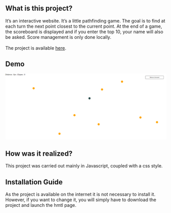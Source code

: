 ## What is this project?
It’s an interactive website. It’s a little pathfinding game. The goal is to find at each turn the next point closest to the current point.
At the end of a game, the scoreboard is displayed and if you enter the top 10, your name will also be asked. Score management is only done locally.<br>
<br>
The project is available <a href="https://projets.thomascorcoral.com/pathfinder/pathfinding.html">here</a>.

## Demo
![Preview](https://github.com/ThomasCorcoral/Pathfinding_JS/blob/master/Pathfinding.png)

## How was it realized?

This project was carried out mainly in Javascript, coupled with a css style.<br>

## Installation Guide

As the project is available on the internet it is not necessary to install it. However, if you want to change it, you will simply have to download the project and launch the hmtl page.
